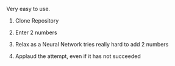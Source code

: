 Very easy to use.

1) Clone Repository

2) Enter 2 numbers

3) Relax as a Neural Network tries really hard to add 2 numbers

4) Applaud the attempt, even if it has not succeeded